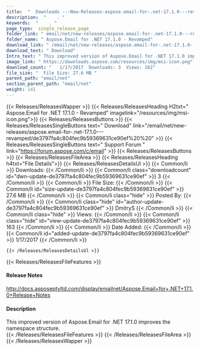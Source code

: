 ```yaml
---
title:  "  Downloads ---New-Releases-aspose.email-for-.net-17.1.0---revamped . " 
description:  "    . " 
keywords:  "    . " 
page_type:  single_release_page
folder_link: " email/net/new-releases/aspose.email-for-.net-17.1.0---revamped/"
folder_name: " Aspose.Email for .NET 17.1.0 - Revamped"
download_link: " /email/net/new-releases/aspose.email-for-.net-17.1.0---revamped/de3797fa4c804fec9b59369631ce90ef"
download_text: " Download"
Intro_text: " This improved version of Aspose.Email for .NET 17.1.0 improves the namespace str..."
image_link: " https://downloads.aspose.com/resources/img/msi-icon.png"
download_count: "   1/17/2017  Downloads: 3  Views: 162"
file_size: "  File Size: 27.6 MB "
parent_path: "email/net"
section_parent_path: "email/net"
weight: 141 
---
```


{{< Releases/ReleasesWapper >}}
  {{< Releases/ReleasesHeading H2txt=" Aspose.Email for .NET 17.1.0 - Revamped" imagelink="/resources/img/msi-icon.png">}}
  {{< Releases/ReleasesButtons >}}
    {{< Releases/ReleasesSingleButtons text=" Download" link="/email/net/new-releases/aspose.email-for-.net-17.1.0---revamped/de3797fa4c804fec9b59369631ce90ef%20%20" >}}
    {{< Releases/ReleasesSingleButtons text=" Support Forum " link="https://forum.aspose.com/c/email" >}}
  {{< Releases/ReleasesButtons >}}
  {{< Releases/ReleasesFileArea >}}
    {{< Releases/ReleasesHeading h4txt="File Details">}}
    {{< Releases/ReleasesDetailsUl >}}
            {{< Common/li  >}} Downloads: {{< /Common/li >}} 
      {{< Common/li class="downloadcount" id="dwn-update-de3797fa4c804fec9b59369631ce90ef" >}} 3 {{< /Common/li >}} 
      {{< Common/li  >}} File Size: {{< /Common/li >}} 
      {{< Common/li id="size-update-de3797fa4c804fec9b59369631ce90ef" >}} 27.6 MB {{< /Common/li >}} 
      {{< Common/li  class="hide" >}} Posted By: {{< /Common/li >}} 
      {{< Common/li class="hide" id="author-update-de3797fa4c804fec9b59369631ce90ef" >}} DmitryS {{< /Common/li >}} 
      {{< Common/li class="hide"  >}} Views: {{< /Common/li >}} 
      {{< Common/li class="hide" id="view-update-de3797fa4c804fec9b59369631ce90ef" >}} 163 {{< /Common/li >}} 
      {{< Common/li  >}} Date Added: {{< /Common/li >}} 
      {{< Common/li id="added-update-de3797fa4c804fec9b59369631ce90ef" >}} 1/17/2017 {{< /Common/li >}} 

    {{< /Releases/ReleasesDetailsUl >}}

  {{< Releases/ReleasesFileFeatures >}}
      <h4>Release Notes</h4><div><a href="http://docs.asposeptyltd.com/display/emailnet/Aspose.Email+for+.NET+17.1.0+Release+Notes">http://docs.asposeptyltd.com/display/emailnet/Aspose.Email+for+.NET+17.1.0+Release+Notes</a></div><h4>Description</h4><div class="HTMLDescription">This improved version of Aspose.Email for .NET 17.1.0 improves the namespace structure.</div>
  {{< /Releases/ReleasesFileFeatures >}}
 {{< /Releases/ReleasesFileArea >}}
{{< /Releases/ReleasesWapper >}}


